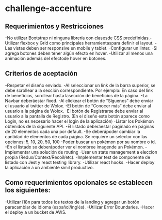 # challenge-accenture

## Requerimientos y Restricciones
-No utilizar Bootstrap ni ninguna librería con clasesde CSS predefinidas.-Utilizar flexbox y Grid como principales herramientaspara definir el layout.
-Las vistas deben ser responsive en mobile y tablet.
-Configurar un linter.
-Si agrega botones deben tener algún efecto en hover.
-Utilizar al menos una animación además del efectode hover en botones.

## Criterios de aceptación 
-Respetar el diseño enviado. 
-Al seleccionar un link de la barra superior, se debe scrollear a la sección correspondiente. Por ejemplo: En caso del link de beneficios, scrollear hasta lasección de beneficios de la página. 
-La Navbar deberáestar fixed. 
-Al clickear el botón de “Síguenos” debe enviar el usuario al twitter de Wolox. 
-El botón de “Conocer más” debe enviar al usuario a la página de Wolox. 
-El botón de Registrarse debe enviar al usuario a la pantalla de Registro. (En el diseño este botón aparece como Login, no es necesario hacer el login de la aplicación)
-Listar los Pokémon obtenidos de la siguiente API. 
-El listado deberáestar paginado en páginas de 20 elementos cada una por default. 
-Se deberápoder cambiar la cantidad de elementos de cada página. Se requiere un selector con las opciones: 5, 10, 20, 50, 100 
-Poder buscar un pokémon por su nombre o id.
-En el listado se deberápoder ver el nombree imagende un Pokémon.
-Implementar una solución de routing 
-Usar un state management a eleccion propia (Redux/Context/Recoil/etc). -Implementar test de componente de listado con Jest y react testing library.
-Utilizar react hooks. 
-Hacer deploy la aplicación a un ambiente símil productivo.

## Como requerimientos opcionales se establecen los siguientes: 
-Utilizar i18n para todos los textos de la landing y agregar un botón paracambiar de idioma (español/inglés). 
-Utilizar Error Boundaries. 
-Hacer el deploy a un bucket de AWS.